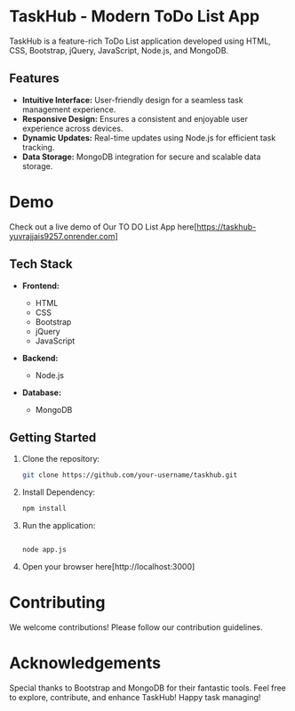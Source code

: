 # TaskHub - Modern ToDo List App

TaskHub is a feature-rich ToDo List application developed using HTML, CSS, Bootstrap, jQuery, JavaScript, Node.js, and MongoDB.

## Features

- **Intuitive Interface:** User-friendly design for a seamless task management experience.
- **Responsive Design:** Ensures a consistent and enjoyable user experience across devices.
- **Dynamic Updates:** Real-time updates using Node.js for efficient task tracking.
- **Data Storage:** MongoDB integration for secure and scalable data storage.

# Demo
Check out a live demo of Our TO DO List App here[https://taskhub-yuvrajjais9257.onrender.com]

## Tech Stack

- **Frontend:**
  - HTML
  - CSS
  - Bootstrap
  - jQuery
  - JavaScript

- **Backend:**
  - Node.js

- **Database:**
  - MongoDB

## Getting Started

1. Clone the repository:

   ```bash
   git clone https://github.com/your-username/taskhub.git
2. Install Dependency:

   ```bash
   npm install

3. Run the application:

   ```bash

   node app.js

4. Open your browser here[http://localhost:3000]

# Contributing

We welcome contributions! Please follow our contribution guidelines.

# Acknowledgements

Special thanks to Bootstrap and MongoDB for their fantastic tools.
Feel free to explore, contribute, and enhance TaskHub! Happy task managing!
